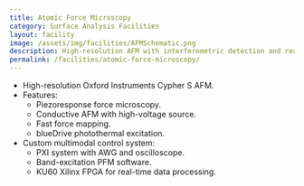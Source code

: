 ```yaml
---
title: Atomic Force Microscopy
category: Surface Analysis Facilities
layout: facility
image: /assets/img/facilities/AFMSchematic.png
description: High-resolution AFM with interferometric detection and real-time FPGA control.
permalink: /facilities/atomic-force-microscopy/
---
```


- High-resolution Oxford Instruments Cypher S AFM.
- Features:
  - Piezoresponse force microscopy.
  - Conductive AFM with high-voltage source.
  - Fast force mapping.
  - blueDrive photothermal excitation.
- Custom multimodal control system:
  - PXI system with AWG and oscilloscope.
  - Band-excitation PFM software.
  - KU60 Xilinx FPGA for real-time data processing.
